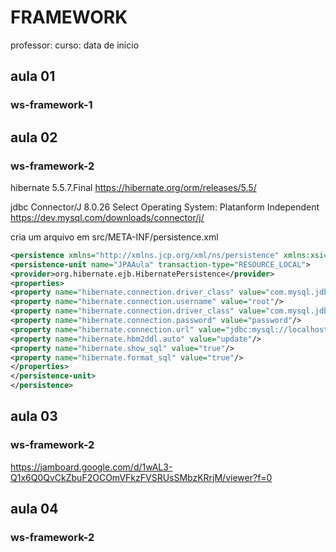 # FRAMEWORK
professor:
curso:
data de inicio

## aula 01
### ws-framework-1

## aula 02
### ws-framework-2

hibernate 5.5.7.Final
https://hibernate.org/orm/releases/5.5/


jdbc Connector/J 8.0.26
Select Operating System:
Platanform Independent
https://dev.mysql.com/downloads/connector/j/


cria um arquivo em src/META-INF/persistence.xml

```xml
<persistence xmlns="http://xmlns.jcp.org/xml/ns/persistence" xmlns:xsi="http://www.w3.org/2001/XMLSchema-instance" version="2.1" xsi:schemaLocation="http://xmlns.jcp.org/xml/ns/persistence http://xmlns.jcp.org/xml/ns/persistence/persistence_2_1.xsd http://xmlns.jcp.org/xml/ns/persistence ">
<persistence-unit name="JPAAula" transaction-type="RESOURCE_LOCAL">
<provider>org.hibernate.ejb.HibernatePersistence</provider>
<properties>
<property name="hibernate.connection.driver_class" value="com.mysql.jdbc.Driver"/>
<property name="hibernate.connection.username" value="root"/>
<property name="hibernate.connection.driver_class" value="com.mysql.jdbc.Driver"/>
<property name="hibernate.connection.password" value="password"/>
<property name="hibernate.connection.url" value="jdbc:mysql://localhost:3306/ifam"/>
<property name="hibernate.hbm2ddl.auto" value="update"/>
<property name="hibernate.show_sql" value="true"/>
<property name="hibernate.format_sql" value="true"/>
</properties>
</persistence-unit>
</persistence>
```

## aula 03
### ws-framework-2

https://jamboard.google.com/d/1wAL3-Q1x6Q0QvCkZbuF2OCOmVFkzFVSRUsSMbzKRrjM/viewer?f=0


## aula 04
### ws-framework-2